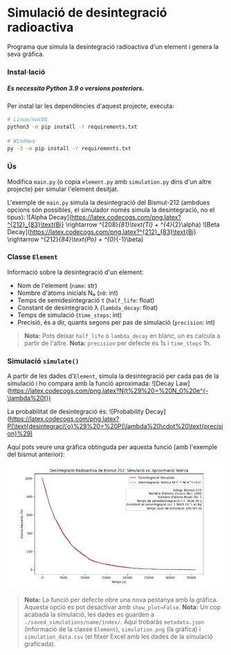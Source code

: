 # Simulació de desintegració radioactiva
Programa que simula la desintegració radioactiva d'un element i genera la seva gràfica.

### Instal·lació
##### Es necessita Python 3.9 o versions posteriors.
Per instal·lar les dependències d'aquest projecte, executa:
```bash
# Linux/macOS
python3 -m pip install -r requirements.txt

# Windows
py -3 -m pip install -r requirements.txt
```

### Ús
Modifica `main.py` (o copia `element.py` amb `simulation.py` dins d'un altre projecte) per simular l'element desitjat.

L'exemple de `main.py` simula la desintegració del Bismut-212 (ambdues opcions són possibles, el simulador només simula la desintegració, no el tipus):
![Alpha Decay](https://latex.codecogs.com/png.latex?^{212}_{83}\text{Bi} \rightarrow ^{208}_{81}\text{Tl} + ^{4}_{2}\alpha)
![Beta Decay](https://latex.codecogs.com/png.latex?^{212}_{83}\text{Bi} \rightarrow ^{212}_{84}\text{Po} + ^{0}_{-1}\beta)

### Classe `Element`
Informació sobre la desintegració d'un element:
- Nom de l'element (`name`: str)
- Nombre d'àtoms inicials N₀ (`n0`: int)
- Temps de semidesintegració τ (`half_life`: float)
- Constant de desintegració λ (`lambda_decay`: float)
- Temps de simulació (`time_steps`: int)
- Precisió, és a dir, quants segons per pas de simulació (`precision`: int)

> **Nota:** Pots deixar `half_life` o `lambda_decay` en blanc, un es calcula a partir de l'altre.
> **Nota:** `precision` per defecte és 1s i `time_steps` 1h.

### Simulació `simulate()`
A partir de les dades d'`Element`, simula la desintegració per cada pas de la simulació i ho compara amb la funció aproximada:
![Decay Law](https://latex.codecogs.com/png.latex?N(t%29%20=%20N_0%20e^{-\lambda%20t})

La probabilitat de desintegració és:
![Probability Decay](https://latex.codecogs.com/png.latex?P(\text{desintegraci\'o}%29%20=%20P(\lambda%20\cdot%20\text{precision}%29)

Aquí pots veure una gràfica obtinguda per aquesta funció (amb l'exemple del bismut anterior):
![Bismut-212](saved_simulations/Bismut-212/2/simulation.png)

> **Nota:** La funció per defecte obre una nova pestanya amb la gràfica. Aquesta opció es pot desactivar amb `show_plot=False`.
> **Nota:** Un cop acabada la simulació, les dades es guarden a `./saved_simulations/name/index/`. Aquí trobaràs `metadata.json` (informació de la classe `Element`), `simulation.png` (la gràfica) i `simulation_data.csv` (el fitxer Excel amb les dades de la simulació graficada).
